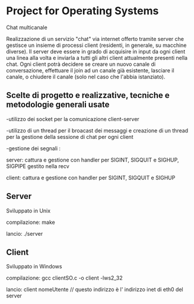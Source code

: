 # Project for Operating Systems

Chat multicanale

Realizzazione di un servizio "chat" via internet offerto tramite server
che gestisce un insieme di processi client (residenti, in generale, su
macchine diverse). Il server deve essere in grado di acquisire in input
da ogni client una linea alla volta e inviarla a tutti gli altri client
attualmente presenti nella chat.
Ogni client potrà decidere se creare un nuovo canale di conversazione,
effettuare il join ad un canale già esistente, lasciare il canale,
o chiudere il canale (solo nel caso che l'abbia istanziato).

Scelte di progetto e realizzative, tecniche e metodologie generali usate
---------------

-utilizzo dei socket per la comunicazione client-server

-utilizzo di un thread per il broacast dei messaggi e creazione di un thread per la gestione della sessione di chat per ogni client

-gestione dei segnali :

 server: cattura e gestione con handler per SIGINT, SIGQUIT e SIGHUP, SIGPIPE gestito nella recv
 
 client: cattura e gestione con handler per SIGINT, SIGQUIT e SIGHUP


Server 
-------
Sviluppato in Unix

compilazione: make

lancio: ./server <porta>

Client 
-----------
Sviluppato in Windows

compilazione: gcc clientSO.c -o client -lws2_32

lancio: client <indirizzo-inet> <porta> nomeUtente // questo indirizzo è l' indirizzo inet di eth0 del server
